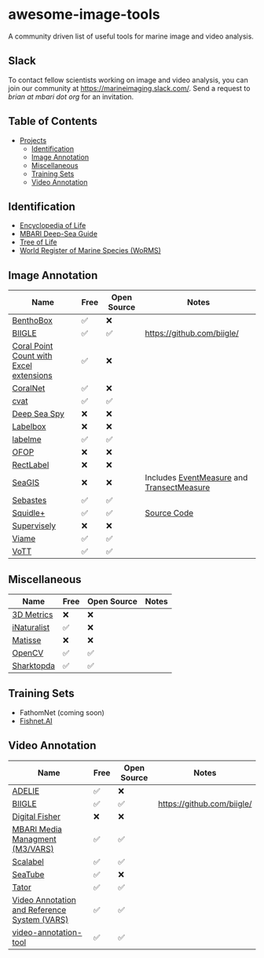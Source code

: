 # awesome-image-tools
A community driven list of useful tools for marine image and video analysis.

## Slack

To contact fellow scientists working on image and video analysis, you can join our community at <https://marineimaging.slack.com/>. Send a request to _brian at mbari dot org_ for an invitation.

## Table of Contents

- [Projects](#projects)
  - [Identification](#identification)
  - [Image Annotation](#image-annotation)
  - [Miscellaneous](#miscellaneous)
  - [Training Sets](#training-sets)
  - [Video Annotation](#video-annotation)

## Identification

- [Encyclopedia of Life](https://eol.org/)
- [MBARI Deep-Sea Guide](http://dsg.mbari.org)
- [Tree of Life](http://tolweb.org)
- [World Register of Marine Species (WoRMS)](http://www.marinespecies.org/)

  
## Image Annotation

| Name | Free | Open Source | Notes |
| -- | -- | -- | -- |
| [BenthoBox](https://benthobox.com) | ✅ | ❌ | |
| [BIIGLE](https://www.biigle.de/) | ✅ | ✅ | <https://github.com/biigle/> |
| [Coral Point Count with Excel extensions](https://cnso.nova.edu/cpce/index.html) | ✅ | ❌ | |
| [CoralNet](https://coralnet.ucsd.edu/) | ✅ | ❌ | |
| [cvat](https://github.com/opencv/cvat) | ✅ | ✅ | |
| [Deep Sea Spy](https://www.deepseaspy.com) | ❌ | ❌ | |
| [Labelbox](https://labelbox.com/) | ❌ | ❌ | |
| [labelme](https://github.com/wkentaro/labelme) | ✅ | ✅ | |
| [OFOP](http://www.ofop-by-sams.eu/) | ❌ | ❌ | |
| [RectLabel](https://rectlabel.com/) | ❌ | ❌ | |
| [SeaGIS](https://www.seagis.com.au/) | ❌ | ❌ | Includes [EventMeasure](https://www.seagis.com.au/event.html) and [TransectMeasure](https://www.seagis.com.au/transect.html) |
| [Sebastes](https://repository.library.noaa.gov/view/noaa/11999/noaa_11999_DS1.pdf?) | ✅ | ✅ | |
| [Squidle+](http://squidle.org/) | ✅ | ✅ | [Source Code](https://bitbucket.org/ariell/marinedb) |
| [Supervisely](https://supervise.ly/) | ❌ | ❌ | |
| [Viame](http://www.viametoolkit.org/) | ✅ | ✅ | |
| [VoTT](https://github.com/Microsoft/VoTT) | ✅ | ✅ |


## Miscellaneous

| Name | Free | Open Source | Notes |
| -- | -- | -- | -- |
| [3D Metrics](https://3d-metrics.com/) | ❌ | ❌ | |
| [iNaturalist](https://www.inaturalist.org/) | ✅ | ❌ | |
| [Matisse](https://www.eso.org/sci/facilities/develop/instruments/matisse.html) | ❌ | ❌ | |
| [OpenCV](https://opencv.org/) | ✅ | ✅ | |
| [Sharktopda](https://github.com/mbari-media-management/Sharktopoda) | ✅ | ✅ | |


## Training Sets

- FathomNet (coming soon) 
- [Fishnet.AI](https://www.fishnet.ai/])


## Video Annotation

| Name | Free | Open Source | Notes |
| -- | -- | --| -- |
| [ADELIE](https://www.flotteoceanographique.fr/La-Flotte/Logiciels-embarques/ADELIE) | ✅ | ❌ | |
| [BIIGLE](https://www.biigle.de/) | ✅ | ✅ | <https://github.com/biigle/> |
| [Digital Fisher](https://www.oceannetworks.ca/learning/get-involved/citizen-science/digital-fishers) | ❌ | ❌ | |
| [MBARI Media Managment (M3/VARS)](https://mbari-media-management.github.io/) | ✅ | ✅ | |
| [Scalabel](https://www.scalabel.ai/) | ✅ | ✅ | |
| [SeaTube](http://dmas.uvic.ca/SeaTube) | ✅ | ❌ | |
| [Tator](https://github.com/cvisionai/Tator) | ✅ | ✅ | |
| [Video Annotation and Reference System (VARS)](https://hohonuuli.github.io/vars/) | ✅ | ✅ | |
| [video-annotation-tool](https://github.com/video-annotation-project/video-annotation-tool) | ✅ | ✅ | |
